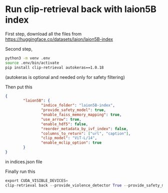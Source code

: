 # Run clip-retrieval back with laion5B index

First step, download all the files from https://huggingface.co/datasets/laion/laion5B-index

Second step,
```bash
python3 -m venv .env
source .env/bin/activate
pip install clip-retrieval autokeras==1.0.18
```
(autokeras is optional and needed only for safety filtering)

Then put this
```json
{
        "laion5B": {
                "indice_folder": "laion5B-index",
                "provide_safety_model": true,
                "enable_faiss_memory_mapping": true,
                "use_arrow": true,
                "enable_hdf5": false,
                "reorder_metadata_by_ivf_index": false,
                "columns_to_return": ["url", "caption"],
                "clip_model": "ViT-L/14",
                "enable_mclip_option": true
        }
}
```
in indices.json file

Finally run this
```python
export CUDA_VISIBLE_DEVICES=
clip-retrieval back --provide_violence_detector True --provide_safety_model True  --clip_model="ViT-L/14" --default_backend="http://localhost:1234/" --port 1234 --indices-paths indices.json --use_arrow True --enable_faiss_memory_mapping True --columns_to_return='["url", "caption", "md5"]'
```
